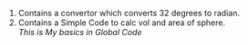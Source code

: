 1. Contains a convertor which converts 32 degrees to radian.
2. Contains a Simple  Code to calc vol and area of sphere.  
*This is My basics in Global Code*
